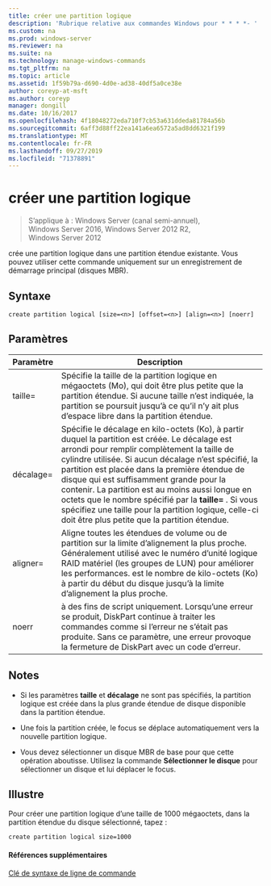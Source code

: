 ```yaml
---
title: créer une partition logique
description: 'Rubrique relative aux commandes Windows pour * * * *- '
ms.custom: na
ms.prod: windows-server
ms.reviewer: na
ms.suite: na
ms.technology: manage-windows-commands
ms.tgt_pltfrm: na
ms.topic: article
ms.assetid: 1f59b79a-d690-4d0e-ad38-40df5a0ce38e
author: coreyp-at-msft
ms.author: coreyp
manager: dongill
ms.date: 10/16/2017
ms.openlocfilehash: 4f18048272eda710f7cb53a631ddeda81784a56b
ms.sourcegitcommit: 6aff3d88ff22ea141a6ea6572a5ad8dd6321f199
ms.translationtype: MT
ms.contentlocale: fr-FR
ms.lasthandoff: 09/27/2019
ms.locfileid: "71378891"
---
```

# <a name="create-partition-logical"></a>créer une partition logique

>S’applique à : Windows Server (canal semi-annuel), Windows Server 2016, Windows Server 2012 R2, Windows Server 2012

crée une partition logique dans une partition étendue existante. Vous pouvez utiliser cette commande uniquement sur un enregistrement de démarrage principal \(disques MBR\).  
  
  
  
## <a name="syntax"></a>Syntaxe  
  
```  
create partition logical [size=<n>] [offset=<n>] [align=<n>] [noerr]  
```  
  
## <a name="parameters"></a>Paramètres  
  
|  Paramètre  |                                                                                                                                                                                                                       Description                                                                                                                                                                                                                        |
|-------------|----------------------------------------------------------------------------------------------------------------------------------------------------------------------------------------------------------------------------------------------------------------------------------------------------------------------------------------------------------------------------------------------------------------------------------------------------------|
|  taille\=<n>  |                                                                                                              Spécifie la taille de la partition logique en mégaoctets \(Mo\), qui doit être plus petite que la partition étendue. Si aucune taille n’est indiquée, la partition se poursuit jusqu’à ce qu’il n’y ait plus d’espace libre dans la partition étendue.                                                                                                               |
| décalage\=<n> | Spécifie le décalage en kilo-octets \(Ko\), à partir duquel la partition est créée. Le décalage est arrondi pour remplir complètement la taille de cylindre utilisée. Si aucun décalage n’est spécifié, la partition est placée dans la première étendue de disque qui est suffisamment grande pour la contenir. La partition est au moins aussi longue en octets que le nombre spécifié par la **taille\=<n>** . Si vous spécifiez une taille pour la partition logique, celle-ci doit être plus petite que la partition étendue. |
| aligner\=<n>  |                                                                                     Aligne toutes les étendues de volume ou de partition sur la limite d’alignement la plus proche. Généralement utilisé avec le numéro d’unité logique RAID matériel \(les groupes de LUN\) pour améliorer les performances.  <n> est le nombre de kilo-octets \(Ko\) à partir du début du disque jusqu’à la limite d’alignement la plus proche.                                                                                      |
|    noerr    |                                                                                                                           à des fins de script uniquement. Lorsqu’une erreur se produit, DiskPart continue à traiter les commandes comme si l’erreur ne s’était pas produite. Sans ce paramètre, une erreur provoque la fermeture de DiskPart avec un code d’erreur.                                                                                                                           |
  
## <a name="remarks"></a>Notes  
  
-   Si les paramètres **taille** et **décalage** ne sont pas spécifiés, la partition logique est créée dans la plus grande étendue de disque disponible dans la partition étendue.  
  
-   Une fois la partition créée, le focus se déplace automatiquement vers la nouvelle partition logique.  
  
-   Vous devez sélectionner un disque MBR de base pour que cette opération aboutisse. Utilisez la commande **Sélectionner le disque** pour sélectionner un disque et lui déplacer le focus.  
  
## <a name="BKMK_examples"></a>Illustre  
Pour créer une partition logique d’une taille de 1000 mégaoctets, dans la partition étendue du disque sélectionné, tapez :  
  
```  
create partition logical size=1000  
```  
  
#### <a name="additional-references"></a>Références supplémentaires  
[Clé de syntaxe de ligne de commande](command-line-syntax-key.md)  
  

  

